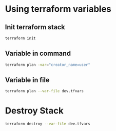 # Using terraform variables

## Init terraform stack
```bash
terraform init
```

## Variable in command
```bash
terraform plan -var="creator_name=user"
```

## Variable in file
```bash
terraform plan --var-file dev.tfvars
```

# Destroy Stack
```bash
terraform destroy --var-file dev.tfvars
```